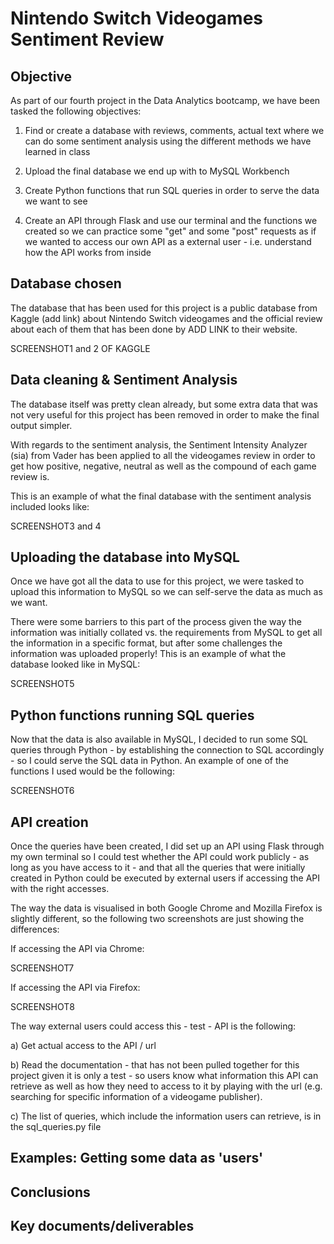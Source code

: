 # Nintendo Switch Videogames Sentiment Review

## Objective
As part of our fourth project in the Data Analytics bootcamp, we have been tasked the following objectives:

1) Find or create a database with reviews, comments, actual text where we can do some sentiment analysis using the different methods we have learned in class

2) Upload the final database we end up with to MySQL Workbench

3) Create Python functions that run SQL queries in order to serve the data we want to see

4) Create an API through Flask and use our terminal and the functions we created so we can practice some "get" and some "post" requests as if we wanted to access our own API as a external user - i.e. understand how the API works from inside


## Database chosen

The database that has been used for this project is a public database from Kaggle (add link) about Nintendo Switch videogames and the official review about each of them that has been done by ADD LINK to their website.

SCREENSHOT1 and 2 OF KAGGLE

## Data cleaning & Sentiment Analysis

The database itself was pretty clean already, but some extra data that was not very useful for this project has been removed in order to make the final output simpler.

With regards to the sentiment analysis, the Sentiment Intensity Analyzer (sia) from Vader has been applied to all the videogames review in order to get how positive, negative, neutral as well as the compound of each game review is.

This is an example of what the final database with the sentiment analysis included looks like:

SCREENSHOT3 and 4

## Uploading the database into MySQL

Once we have got all the data to use for this project, we were tasked to upload this information to MySQL so we can self-serve the data as much as we want.

There were some barriers to this part of the process given the way the information was initially collated vs. the requirements from MySQL to get all the information in a specific format, but after some challenges the information was uploaded properly! This is an example of what the database looked like in MySQL:

SCREENSHOT5


## Python functions running SQL queries

Now that the data is also available in MySQL, I decided to run some SQL queries through Python - by establishing the connection to SQL accordingly - so I could serve the SQL data in Python. An example of one of the functions I used would be the following:

SCREENSHOT6


## API creation

Once the queries have been created, I did set up an API using Flask through my own terminal so I could test whether the API could work publicly - as long as you have access to it - and that all the queries that were initially created in Python could be executed by external users if accessing the API with the right accesses.

The way the data is visualised in both Google Chrome and Mozilla Firefox is slightly different, so the following two screenshots are just showing the differences:

If accessing the API via Chrome:

SCREENSHOT7

If accessing the API via Firefox:

SCREENSHOT8

The way external users could access this - test - API is the following:

a) Get actual access to the API / url

b) Read the documentation - that has not been pulled together for this project given it is only a test - so users know what information this API can retrieve as well as how they need to access to it by playing with the url (e.g. searching for specific information of a videogame publisher).

c) The list of queries, which include the information users can retrieve, is in the sql_queries.py file

## Examples: Getting some data as 'users'




## Conclusions

## Key documents/deliverables








